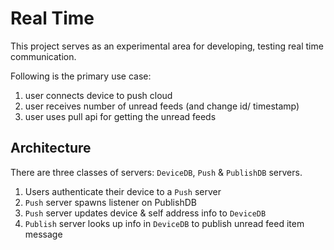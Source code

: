 Real Time
=========
This project serves as an experimental area for developing, testing real time communication.

Following is the primary use case:

1. user connects device to push cloud
1. user receives number of unread feeds (and change id/ timestamp)
1. user uses pull api for getting the unread feeds

Architecture
------------
There are three classes of servers: `DeviceDB`, `Push` & `PublishDB` servers.

1. Users authenticate their device to a `Push` server
1. `Push` server spawns listener on PublishDB
1. `Push` server updates device & self address info to `DeviceDB`
1. `Publish` server looks up info in `DeviceDB` to publish unread feed item message



